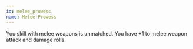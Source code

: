 ```yaml
---
id: melee_prowess
name: Melee Prowess
---
```

You skill with melee weapons is unmatched. You have +1 to melee weapon attack and damage rolls.
